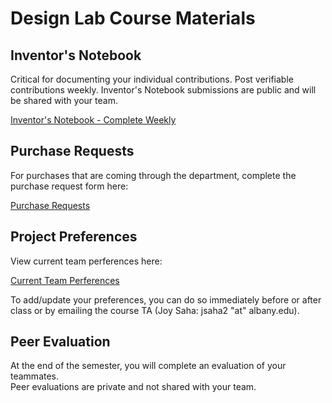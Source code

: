 # Design Lab Course Materials

## Inventor's Notebook
Critical for documenting your individual contributions.  Post verifiable contributions weekly. 
Inventor's Notebook submissions are public and will be shared with your team. 

[Inventor's Notebook - Complete Weekly](https://forms.office.com/r/EPUT2Xr88C)

## Purchase Requests
For purchases that are coming through the department, complete the purchase request form here:

[Purchase Requests](https://forms.office.com/r/z2SG6gwk0H)

## Project Preferences
View current team perferences here:

[Current Team Perferences](https://livealbany-my.sharepoint.com/:x:/g/personal/jmuckell_albany_edu/EY_dg4uZ4xVEvlr32C7VCy0BMB_VQVFFj9IykNlhChTojQ?e=hk52sG)

To add/update your preferences, you can do so immediately before or after class or by emailing the course TA (Joy Saha:  jsaha2 "at" albany.edu). 

## Peer Evaluation 
At the end of the semester, you will complete an evaluation of your teammates.  
Peer evaluations are private and not shared with your team. 
